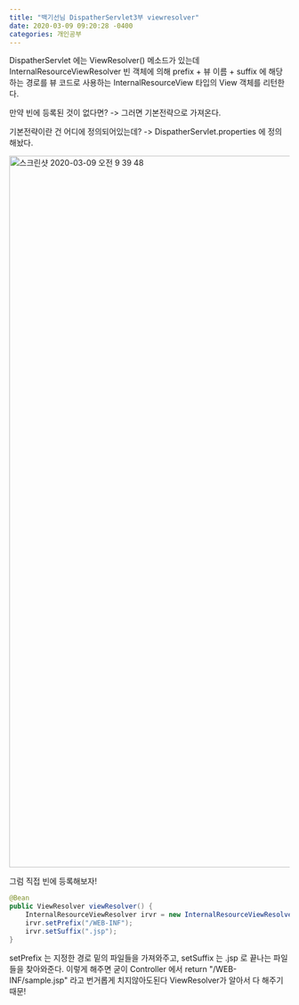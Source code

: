 ```yaml
---
title: "백기선님 DispatherServlet3부 viewresolver"
date: 2020-03-09 09:20:28 -0400
categories: 개인공부
---
```


DispatherServlet 에는 ViewResolver() 메소드가 있는데
InternalResourceViewResolver 빈 객체에 의해 
prefix + 뷰 이름 + suffix 에 해당하는 경로를 뷰 코드로 사용하는
InternalResourceView 타입의 View 객체를 리턴한다.

만약 빈에 등록된 것이 없다면? -> 그러면 기본전략으로 가져온다.

기본전략이란 건 어디에 정의되어있는데? -> DispatherServlet.properties 에 정의 해놨다.

<img width="1278" alt="스크린샷 2020-03-09 오전 9 39 48" src="https://user-images.githubusercontent.com/45488643/76174343-20473300-61ea-11ea-90d9-454f53f6141e.png">

그럼 직접 빈에 등록해보자!

```java
@Bean
public ViewResolver viewResolver() {
    InternalResourceViewResolver irvr = new InternalResourceViewResolver();
    irvr.setPrefix("/WEB-INF");
    irvr.setSuffix(".jsp");
}
```
setPrefix 는 지정한 경로 밑의 파일들을 가져와주고, setSuffix 는 .jsp 로 끝나는 파일들을 찾아와준다.
이렇게 해주면 굳이 Controller 에서 return "/WEB-INF/sample.jsp" 라고 번거롭게 치지않아도된다
ViewResolver가 알아서 다 해주기 때문!